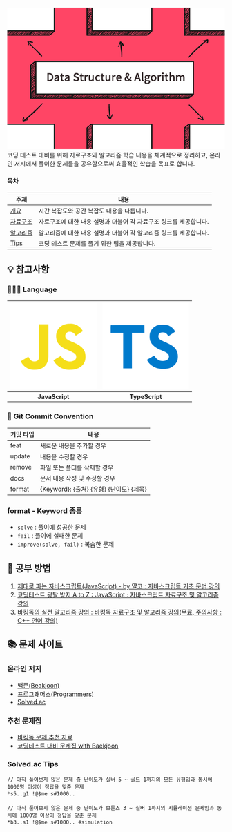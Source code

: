 ![repository thumbnail](/assets/images/1_hIvxsGZdM3p6mktboskoYg.png)  
코딩 테스트 대비를 위해 자료구조와 알고리즘 학습 내용을 체계적으로 정리하고, 온라인 저지에서 풀이한 문제들을 공유함으로써 효율적인 학습을 목표로 합니다.
<br />

#### 목차

| 주제                                    | 내용                                                              |
| --------------------------------------- | ----------------------------------------------------------------- |
| [개요](/1-overview/README.md)           | 시간 복잡도와 공간 복잡도 내용을 다룹니다.                        |
| [자료구조](/2-data-structure/README.md) | 자료구조에 대한 내용 설명과 더불어 각 자료구조 링크를 제공합니다. |
| [알고리즘](/3-algorithm/README.md)      | 알고리즘에 대한 내용 설명과 더불어 각 알고리즘 링크를 제공합니다. |
| [Tips](/4-tips/README.md)               | 코딩 테스트 문제를 풀기 위한 팁을 제공합니다.                     |

## 💡 참고사항

### 👨🏼‍💻 Language

| <img src="/assets/icons/js-svgrepo-com.svg" alt="javascript icon" width="200px" /> | <img src="/assets/icons/typescript-svgrepo-com.svg" alt="typescript icon" width="200px" /> |
| :--------------------------------------------------------------------------------: | :----------------------------------------------------------------------------------------: |
|                                   **JavaScript**                                   |                                       **TypeScript**                                       |

### 📝 Git Commit Convention

<table>
  <thead>
    <tr>
      <th>커밋 타입</th>
      <th>내용</th>
    </tr>
  </thead>

  <tbody>
    <tr>
      <td>feat</td>
      <td>새로운 내용을 추가할 경우</td>
    </tr>
    <tr>
      <td>update</td>
      <td>내용을 수정할 경우</td>
    </tr>
    <tr>
      <td>remove</td>
      <td>파일 또는 폴더를 삭제할 경우</td>
    </tr>
    <tr>
      <td>docs</td>
      <td>문서 내용 작성 및 수정할 경우</td>
    </tr>
    <tr>
      <td>format</td>
      <td>{Keyword}: {출처} {유형} {난이도} {제목}</td>
    </tr>
  </tbody>
</table>

### format - Keyword 종류

- `solve` : 풀이에 성공한 문제
- `fail` : 풀이에 실패한 문제
- `improve(solve, fail)` : 복습한 문제

## 🧠 공부 방법

1. [제대로 파는 자바스크립트(JavaScript) - by 얄코 : 자바스크립트 기초 문법 강의](https://www.inflearn.com/course/%EC%A0%9C%EB%8C%80%EB%A1%9C-%ED%8C%8C%EB%8A%94-%EC%9E%90%EB%B0%94%EC%8A%A4%ED%81%AC%EB%A6%BD%ED%8A%B8/dashboard)
1. [코딩테스트 광탈 방지 A to Z : JavaScript : 자바스크립트 자료구조 및 알고리즘 강의](https://school.programmers.co.kr/learn/courses/13213/13213-%EC%BD%94%EB%94%A9%ED%85%8C%EC%8A%A4%ED%8A%B8-%EA%B4%91%ED%83%88-%EB%B0%A9%EC%A7%80-a-to-z-javascript)
1. [바킹독의 실전 알고리즘 강의 : 바킹독 자료구조 및 알고리즘 강의(무료, 주의사항 : C++ 언어 강의)](https://www.youtube.com/playlist?list=PLtqbFd2VIQv4O6D6l9HcD732hdrnYb6CY)

## 📚 문제 사이트

### 온라인 저지

- [백준(Beakjoon)](https://www.acmicpc.net/)
- [프로그래머스(Programmers)](https://programmers.co.kr/)
- [Solved.ac](https://solved.ac/)

### 추천 문제집

- [바킹독 문제 추천 자료](https://github.com/encrypted-def/basic-algo-lecture/blob/master/workbook.md)
- [코딩테스트 대비 문제집 with Baekjoon](https://github.com/tony9402/baekjoon?tab=readme-ov-file)

### Solved.ac Tips

```(bash)
// 아직 풀어보지 않은 문제 중 난이도가 실버 5 ~ 골드 1까지의 모든 유형임과 동시에 1000명 이상이 정답을 맞춘 문제
*s5..g1 !@$me s#1000..

// 아직 풀어보지 않은 문제 중 난이도가 브론즈 3 ~ 실버 1까지의 시뮬레이션 문제임과 동시에 1000명 이상이 정답을 맞춘 문제
*b3..s1 !@$me s#1000.. #simulation
```
